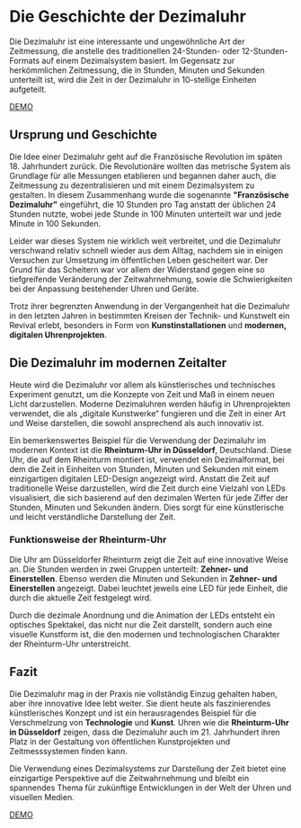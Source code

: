 # Die Geschichte der Dezimaluhr

Die Dezimaluhr ist eine interessante und ungewöhnliche Art der Zeitmessung, die anstelle des traditionellen 24-Stunden- oder 12-Stunden-Formats auf einem Dezimalsystem basiert. Im Gegensatz zur herkömmlichen Zeitmessung, die in Stunden, Minuten und Sekunden unterteilt ist, wird die Zeit in der Dezimaluhr in 10-stellige Einheiten aufgeteilt.

<a href="https://marcdziersan.github.io/dezimaluhr/clock.html">DEMO</a>

## Ursprung und Geschichte

Die Idee einer Dezimaluhr geht auf die Französische Revolution im späten 18. Jahrhundert zurück. Die Revolutionäre wollten das metrische System als Grundlage für alle Messungen etablieren und begannen daher auch, die Zeitmessung zu dezentralisieren und mit einem Dezimalsystem zu gestalten. In diesem Zusammenhang wurde die sogenannte **"Französische Dezimaluhr"** eingeführt, die 10 Stunden pro Tag anstatt der üblichen 24 Stunden nutzte, wobei jede Stunde in 100 Minuten unterteilt war und jede Minute in 100 Sekunden.

Leider war dieses System nie wirklich weit verbreitet, und die Dezimaluhr verschwand relativ schnell wieder aus dem Alltag, nachdem sie in einigen Versuchen zur Umsetzung im öffentlichen Leben gescheitert war. Der Grund für das Scheitern war vor allem der Widerstand gegen eine so tiefgreifende Veränderung der Zeitwahrnehmung, sowie die Schwierigkeiten bei der Anpassung bestehender Uhren und Geräte.

Trotz ihrer begrenzten Anwendung in der Vergangenheit hat die Dezimaluhr in den letzten Jahren in bestimmten Kreisen der Technik- und Kunstwelt ein Revival erlebt, besonders in Form von **Kunstinstallationen** und **modernen, digitalen Uhrenprojekten**.

## Die Dezimaluhr im modernen Zeitalter

Heute wird die Dezimaluhr vor allem als künstlerisches und technisches Experiment genutzt, um die Konzepte von Zeit und Maß in einem neuen Licht darzustellen. Moderne Dezimaluhren werden häufig in Uhrenprojekten verwendet, die als „digitale Kunstwerke“ fungieren und die Zeit in einer Art und Weise darstellen, die sowohl ansprechend als auch innovativ ist.

Ein bemerkenswertes Beispiel für die Verwendung der Dezimaluhr im modernen Kontext ist die **Rheinturm-Uhr in Düsseldorf**, Deutschland. Diese Uhr, die auf dem Rheinturm montiert ist, verwendet ein Dezimalformat, bei dem die Zeit in Einheiten von Stunden, Minuten und Sekunden mit einem einzigartigen digitalen LED-Design angezeigt wird. Anstatt die Zeit auf traditionelle Weise darzustellen, wird die Zeit durch eine Vielzahl von LEDs visualisiert, die sich basierend auf den dezimalen Werten für jede Ziffer der Stunden, Minuten und Sekunden ändern. Dies sorgt für eine künstlerische und leicht verständliche Darstellung der Zeit.

### Funktionsweise der Rheinturm-Uhr

Die Uhr am Düsseldorfer Rheinturm zeigt die Zeit auf eine innovative Weise an. Die Stunden werden in zwei Gruppen unterteilt: **Zehner- und Einerstellen**. Ebenso werden die Minuten und Sekunden in **Zehner- und Einerstellen** angezeigt. Dabei leuchtet jeweils eine LED für jede Einheit, die durch die aktuelle Zeit festgelegt wird. 

Durch die dezimale Anordnung und die Animation der LEDs entsteht ein optisches Spektakel, das nicht nur die Zeit darstellt, sondern auch eine visuelle Kunstform ist, die den modernen und technologischen Charakter der Rheinturm-Uhr unterstreicht.

## Fazit

Die Dezimaluhr mag in der Praxis nie vollständig Einzug gehalten haben, aber ihre innovative Idee lebt weiter. Sie dient heute als faszinierendes künstlerisches Konzept und ist ein herausragendes Beispiel für die Verschmelzung von **Technologie** und **Kunst**. Uhren wie die **Rheinturm-Uhr in Düsseldorf** zeigen, dass die Dezimaluhr auch im 21. Jahrhundert ihren Platz in der Gestaltung von öffentlichen Kunstprojekten und Zeitmesssystemen finden kann.

Die Verwendung eines Dezimalsystems zur Darstellung der Zeit bietet eine einzigartige Perspektive auf die Zeitwahrnehmung und bleibt ein spannendes Thema für zukünftige Entwicklungen in der Welt der Uhren und visuellen Medien.

<a href="https://marcdziersan.github.io/dezimaluhr/clock.html">DEMO</a>
